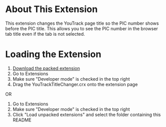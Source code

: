 About This Extension
====================
This extension changes the YouTrack page title so the PIC number shows before the PIC title. This allows you to see the PIC number in the browser tab title even if the tab is not selected.

Loading the Extension
=====================
1. [Download the packed extension](https://github.com/RyanFarley/YouTrackTitleChanger/raw/master/packed/YouTrackTitleChanger.crx)
2. Go to Extensions
3. Make sure "Developer mode" is checked in the top right
4. Drag the YouTrackTitleChanger.crx onto the extension page

OR

1. Go to Extensions
2. Make sure "Developer mode" is checked in the top right
3. Click "Load unpacked extensions" and select the folder containing this README